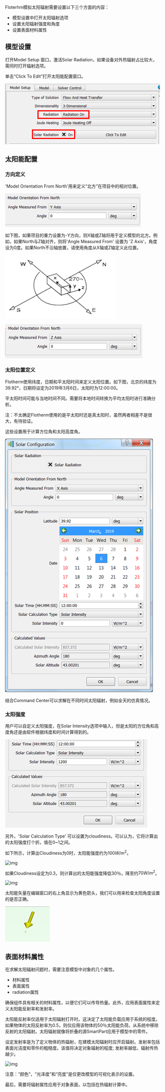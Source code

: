 Floterhm模拟太阳辐射需要设置以下三个方面的内容：

- 模型设置中打开太阳辐射选项
- 设置太阳辐射强度和角度
- 设置表面材料属性

## 模型设置

打开Model Setup 窗口，激活Solar Radiation，如果设备对外热辐射占比较大，需同时打开辐射选项。

单击“Click To Edit”打开太阳能配置窗口。

![img](assets/solar_and_thermal_radiation.png)

## 太阳能配置

### 方向定义

'Model Orientation From North'用来定义“北方”在项目中的相对位置。

![img](assets/modelorientationfromnorth.png)

如下图，如果项目的重力设置为-Y方向，则X轴或Z轴将用于定义模型的北方。例如，如果North与Z轴对齐，则将'Angle Measured From' 设置为 'Z Axis'，角度设为0度。如果North不沿轴放置，请使用角度从X轴或Z轴定义此位置。

![img](assets/angle_measured_from.png)

![img](assets/z_axis_north.png)

### 太阳位置定义

Flotherm使用纬度，日期和平太阳时间来定义太阳位置。如下图，北京的纬度为39.92°，日期将设定为2019年3月6日，太阳时为12:00:00。

平太阳时间可能与当地时间不同。需要将本地时间转换为平均太阳时进行准确分析。

注：不太确定Flotherm使用的是平太阳时还是真太阳时，虽然两者相差不是很大，有待验证。

这些设置用于计算方位角和太阳高度角。

 ![img](assets/solar_position.png)

结合Command Center可以求解在不同时间太阳辐射，例如全天的仿真情况。

### 太阳强度

用户可以自定义太阳强度，在Solar Intensity选项中输入，但是太阳的方位角和高度角还是由软件根据纬度和时间计算得到的。

![img](assets/solar_intensity.png)

另外，'Solar Calculation Type' 可以设置为cloudiness。可以认为，它将计算出的太阳强度打个折。值在0~1之间。

如下所示，计算出Cloudiness为0时，太阳能强度约为$100 W/m^2$。

 ![img](http://cdn.mekesim.com/0_cloudiness.png)

如果Cloudiness设定为0.3，则计算出的太阳能强度降低30％，降至约$70 W/m^2$。

![img](http://cdn.mekesim.com/0.3_cloudiness.png)

太阳能矢量在编辑窗口的右上角显示为黄色箭头，我们可以用来检查太阳角度设置的是否正确。

![img](assets/solarvector.png)

## 表面材料属性

在求解太阳辐射问题时，需要注意模型中对象的几个属性。

- 材料属性
- 表面属性
- radiation属性

确保组件具有相关的材料属性，以便它们可以传导热量。此外，应用表面属性来定义太阳能反射率和发射率。

太阳能反射率仅适用于太阳辐射打开时。这决定了太阳能负载应用于系统的程度。如果物体的太阳反射率为0.5，则仅应用该物体的50％太阳能负荷。从系统中移除反射的太阳辐射。太阳辐射就像将折叠的源SmartPart应用于模型中的零件。

设定发射率是为了定义物体的热辐射，在建模太阳辐射时应开启辐射。发射率包括表面光洁度和零件的粗糙度。该值将决定对象辐射的程度; 发射率越低，辐射传热越少。

![img](http://cdn.mekesim.com/surface%20attribute)

注意：“颜色”，“光泽度”和“亮度”是仅更改模型的可视化表示的设置。

最后，需要将辐射属性应用于对象表面，以包括在热辐射计算中。
